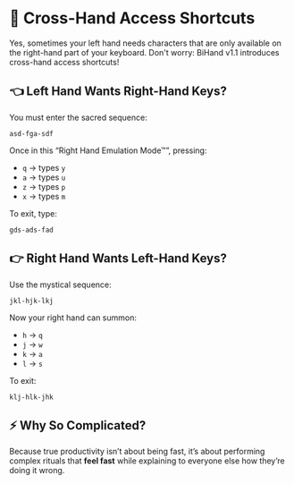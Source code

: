 # 🔑 Cross-Hand Access Shortcuts

Yes, sometimes your left hand needs characters that are only available on the right-hand part of your keyboard. Don't worry: BiHand v1.1 introduces cross-hand access shortcuts!

## 👈 Left Hand Wants Right-Hand Keys?

You must enter the sacred sequence:

```
asd-fga-sdf
```

Once in this “Right Hand Emulation Mode™”, pressing:

- `q` → types `y`
- `a` → types `u`
- `z` → types `p`
- `x` → types `m`

To exit, type:

````
gds-ads-fad
````

## 👉 Right Hand Wants Left-Hand Keys?
Use the mystical sequence:

```
jkl-hjk-lkj
```

Now your right hand can summon:

- `h` → `q`
- `j` → `w`
- `k` → `a`
- `l` → `s`

To exit:

```
klj-hlk-jhk
```

## ⚡ Why So Complicated?

Because true productivity isn’t about being fast, it’s about performing complex rituals that **feel fast** while explaining to everyone else how they’re doing it wrong.